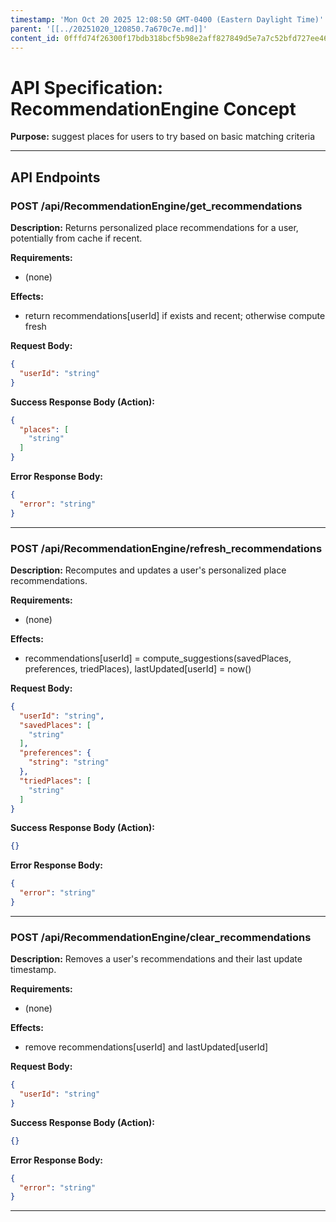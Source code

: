 ```yaml
---
timestamp: 'Mon Oct 20 2025 12:08:50 GMT-0400 (Eastern Daylight Time)'
parent: '[[../20251020_120850.7a670c7e.md]]'
content_id: 0fffd74f26300f17bdb318bcf5b98e2aff827849d5e7a7c52bfd727ee468fa4f
---
```


# API Specification: RecommendationEngine Concept

**Purpose:** suggest places for users to try based on basic matching criteria

***

## API Endpoints

### POST /api/RecommendationEngine/get\_recommendations

**Description:** Returns personalized place recommendations for a user, potentially from cache if recent.

**Requirements:**

* (none)

**Effects:**

* return recommendations\[userId] if exists and recent; otherwise compute fresh

**Request Body:**

```json
{
  "userId": "string"
}
```

**Success Response Body (Action):**

```json
{
  "places": [
    "string"
  ]
}
```

**Error Response Body:**

```json
{
  "error": "string"
}
```

***

### POST /api/RecommendationEngine/refresh\_recommendations

**Description:** Recomputes and updates a user's personalized place recommendations.

**Requirements:**

* (none)

**Effects:**

* recommendations\[userId] = compute\_suggestions(savedPlaces, preferences, triedPlaces),
  lastUpdated\[userId] = now()

**Request Body:**

```json
{
  "userId": "string",
  "savedPlaces": [
    "string"
  ],
  "preferences": {
    "string": "string"
  },
  "triedPlaces": [
    "string"
  ]
}
```

**Success Response Body (Action):**

```json
{}
```

**Error Response Body:**

```json
{
  "error": "string"
}
```

***

### POST /api/RecommendationEngine/clear\_recommendations

**Description:** Removes a user's recommendations and their last update timestamp.

**Requirements:**

* (none)

**Effects:**

* remove recommendations\[userId] and lastUpdated\[userId]

**Request Body:**

```json
{
  "userId": "string"
}
```

**Success Response Body (Action):**

```json
{}
```

**Error Response Body:**

```json
{
  "error": "string"
}
```

***
